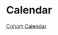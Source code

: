 # Calendar 
[Cohort Calendar](https://docs.google.com/spreadsheets/d/1tc2f1q9Dgc1icDpOOFP491akIlOe7Iup3wxLP4fGqH4/edit?usp=sharing)